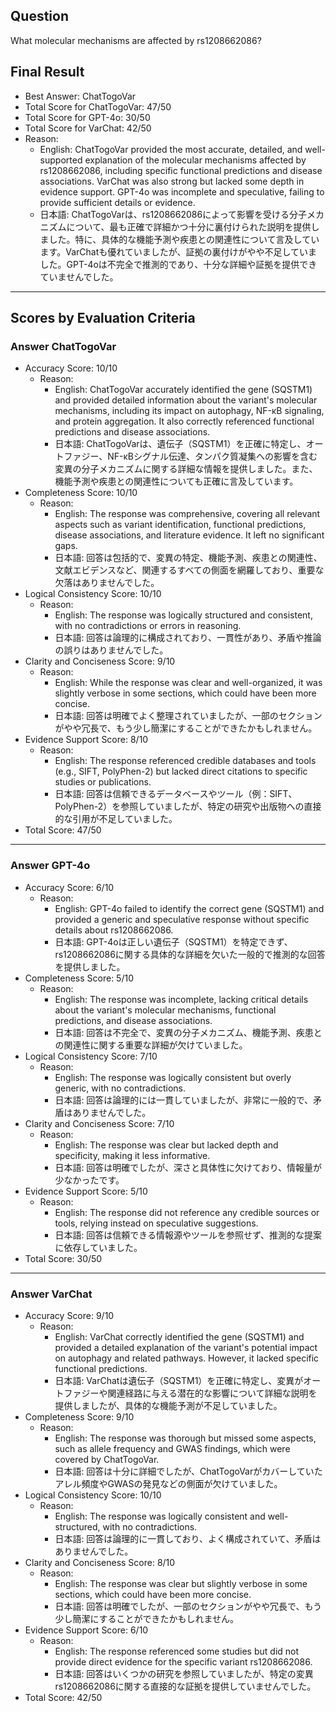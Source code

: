 ## Question

What molecular mechanisms are affected by rs1208662086?

## Final Result

- Best Answer: ChatTogoVar
- Total Score for ChatTogoVar: 47/50
- Total Score for GPT-4o: 30/50
- Total Score for VarChat: 42/50
- Reason:
  - English: ChatTogoVar provided the most accurate, detailed, and well-supported explanation of the molecular mechanisms affected by rs1208662086, including specific functional predictions and disease associations. VarChat was also strong but lacked some depth in evidence support. GPT-4o was incomplete and speculative, failing to provide sufficient details or evidence.
  - 日本語: ChatTogoVarは、rs1208662086によって影響を受ける分子メカニズムについて、最も正確で詳細かつ十分に裏付けられた説明を提供しました。特に、具体的な機能予測や疾患との関連性について言及しています。VarChatも優れていましたが、証拠の裏付けがやや不足していました。GPT-4oは不完全で推測的であり、十分な詳細や証拠を提供できていませんでした。

---

## Scores by Evaluation Criteria

### Answer ChatTogoVar
- Accuracy Score: 10/10
  - Reason: 
    - English: ChatTogoVar accurately identified the gene (SQSTM1) and provided detailed information about the variant's molecular mechanisms, including its impact on autophagy, NF-κB signaling, and protein aggregation. It also correctly referenced functional predictions and disease associations.
    - 日本語: ChatTogoVarは、遺伝子（SQSTM1）を正確に特定し、オートファジー、NF-κBシグナル伝達、タンパク質凝集への影響を含む変異の分子メカニズムに関する詳細な情報を提供しました。また、機能予測や疾患との関連性についても正確に言及しています。
- Completeness Score: 10/10
  - Reason: 
    - English: The response was comprehensive, covering all relevant aspects such as variant identification, functional predictions, disease associations, and literature evidence. It left no significant gaps.
    - 日本語: 回答は包括的で、変異の特定、機能予測、疾患との関連性、文献エビデンスなど、関連するすべての側面を網羅しており、重要な欠落はありませんでした。
- Logical Consistency Score: 10/10
  - Reason: 
    - English: The response was logically structured and consistent, with no contradictions or errors in reasoning.
    - 日本語: 回答は論理的に構成されており、一貫性があり、矛盾や推論の誤りはありませんでした。
- Clarity and Conciseness Score: 9/10
  - Reason: 
    - English: While the response was clear and well-organized, it was slightly verbose in some sections, which could have been more concise.
    - 日本語: 回答は明確でよく整理されていましたが、一部のセクションがやや冗長で、もう少し簡潔にすることができたかもしれません。
- Evidence Support Score: 8/10
  - Reason: 
    - English: The response referenced credible databases and tools (e.g., SIFT, PolyPhen-2) but lacked direct citations to specific studies or publications.
    - 日本語: 回答は信頼できるデータベースやツール（例：SIFT、PolyPhen-2）を参照していましたが、特定の研究や出版物への直接的な引用が不足していました。
- Total Score: 47/50

---

### Answer GPT-4o
- Accuracy Score: 6/10
  - Reason: 
    - English: GPT-4o failed to identify the correct gene (SQSTM1) and provided a generic and speculative response without specific details about rs1208662086.
    - 日本語: GPT-4oは正しい遺伝子（SQSTM1）を特定できず、rs1208662086に関する具体的な詳細を欠いた一般的で推測的な回答を提供しました。
- Completeness Score: 5/10
  - Reason: 
    - English: The response was incomplete, lacking critical details about the variant's molecular mechanisms, functional predictions, and disease associations.
    - 日本語: 回答は不完全で、変異の分子メカニズム、機能予測、疾患との関連性に関する重要な詳細が欠けていました。
- Logical Consistency Score: 7/10
  - Reason: 
    - English: The response was logically consistent but overly generic, with no contradictions.
    - 日本語: 回答は論理的には一貫していましたが、非常に一般的で、矛盾はありませんでした。
- Clarity and Conciseness Score: 7/10
  - Reason: 
    - English: The response was clear but lacked depth and specificity, making it less informative.
    - 日本語: 回答は明確でしたが、深さと具体性に欠けており、情報量が少なかったです。
- Evidence Support Score: 5/10
  - Reason: 
    - English: The response did not reference any credible sources or tools, relying instead on speculative suggestions.
    - 日本語: 回答は信頼できる情報源やツールを参照せず、推測的な提案に依存していました。
- Total Score: 30/50

---

### Answer VarChat
- Accuracy Score: 9/10
  - Reason: 
    - English: VarChat correctly identified the gene (SQSTM1) and provided a detailed explanation of the variant's potential impact on autophagy and related pathways. However, it lacked specific functional predictions.
    - 日本語: VarChatは遺伝子（SQSTM1）を正確に特定し、変異がオートファジーや関連経路に与える潜在的な影響について詳細な説明を提供しましたが、具体的な機能予測が不足していました。
- Completeness Score: 9/10
  - Reason: 
    - English: The response was thorough but missed some aspects, such as allele frequency and GWAS findings, which were covered by ChatTogoVar.
    - 日本語: 回答は十分に詳細でしたが、ChatTogoVarがカバーしていたアレル頻度やGWASの発見などの側面が欠けていました。
- Logical Consistency Score: 10/10
  - Reason: 
    - English: The response was logically consistent and well-structured, with no contradictions.
    - 日本語: 回答は論理的に一貫しており、よく構成されていて、矛盾はありませんでした。
- Clarity and Conciseness Score: 8/10
  - Reason: 
    - English: The response was clear but slightly verbose in some sections, which could have been more concise.
    - 日本語: 回答は明確でしたが、一部のセクションがやや冗長で、もう少し簡潔にすることができたかもしれません。
- Evidence Support Score: 6/10
  - Reason: 
    - English: The response referenced some studies but did not provide direct evidence for the specific variant rs1208662086.
    - 日本語: 回答はいくつかの研究を参照していましたが、特定の変異rs1208662086に関する直接的な証拠を提供していませんでした。
- Total Score: 42/50